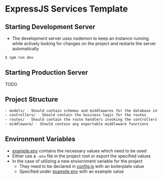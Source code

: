 # ExpressJS Services Template

## Starting Development Server

* The development server uses nodemon to keep an instance running while actively looking for changes on the project and restarts the server automatically
```bash
$ npm run dev
```

## Starting Production Server

TODO

## Project Structure

```bash
- models/ - Should contain schemas and middlewares for the database interaction
- controllers/ - Should contain the business logic for the routes
- routes/ - Should contain the route handlers invoking the controllers
- middleware/ - Should contain any exportable middleware functions
```

## Environment Variables

* [example.env](example.env) contains the necessary values which need to be used
* Either use a `.env` file in the project root or export the specified values
* In the case of utilizing a new enviornment variable for the project
    * They need to be declared in [config.js](config/config.js) with an boilerplate value
    * Specified under [example.env](example.env) with an example value
